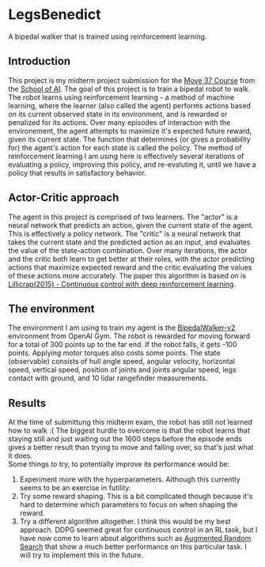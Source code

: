 # LegsBenedict
A bipedal walker that is trained using reinforcement learning.

## Introduction
This project is my midterm project submission for the [Move 37 Course](https://www.theschool.ai/courses/move-37-course) from the [School of AI](https://www.theschool.ai/). The goal of this project is to train a bipedal robot to walk. The robot learns using reinforcement learning - a method of machine learning, where the learner (also called the agent) performs actions based on its current observed state in its environment, and is rewarded or penalized for its actions. Over many episodes of interaction with the environement, the agent attempts to maximize it's expected future reward, given its current state. The function that determines (or gives a probability for) the agent's action for each state is called the policy. The method of reinforcement learning I am using here is effectively several iterations of evaluating a policy, improving this policy, and re-evaluting it, until we have a policy that results in satisfactory behavior.

## Actor-Critic approach
The agent in this project is comprised of two learners. The "actor" is a neural network that predicts an action, given the current state of the agent. This is effectively a policy network. The "critic" is a neural network that takes the current state and the predicted action as an input, and evaluates the value of the state-action combination. Over many iterations, the actor and the critic both learn to get better at their roles, with the actor predicting actions that maximize expected reward and the critic evaluating the values of these actions more accurately. The paper this algorithm is based on is [Lillicrap(2015) - Continuous control with deep reinforcement learning](https://arxiv.org/abs/1509.02971).

## The environment
The environment I am using to train my agent is the [BipedalWalker-v2](https://gym.openai.com/envs/BipedalWalker-v2/) environment from OpenAI Gym. The robot is rewarded for moving forward for a total of 300 points up to the far end. If the robot falls, it gets -100 points. Applying motor torques also costs some points. The state (observable) consists of hull angle speed, angular velocity, horizontal speed, vertical speed, position of joints and joints angular speed, legs contact with ground, and 10 lidar rangefinder measurements.

## Results
At the time of submittung this midterm exam, the robot has still not learned how to walk :( The biggest hurdle to overcome is that the robot learns that staying still and just waiting out the 1600 steps before the episode ends gives a better result than trying to move and falling over, so that's just what it does.  
Some things to try, to potentially improve its performance would be:
1. Experiment more with the hyperparameters. Although this currently seems to be an exercise in futility.
2. Try some reward shaping. This is a bit complicated though because it's hard to determine which parameters to focus on when shaping the reward.
3. Try a different algorithm altogether. I think this would be my best approach. DDPG seemed great for continuous control in an RL task, but I have now come to learn about algorithms such as [Augmented Random Search](https://arxiv.org/abs/1803.07055) that show a much better performance on this particular task. I will try to implement this in the future.
